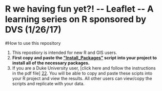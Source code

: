 # R we having fun yet?! -- Leaflet -- A learning series on R sponsored by DVS (1/26/17)

#How to use this repository
  1.  This repostiory is intended for new R and GIS users.
  2.  **First copy and paste the ["Install_Packages"][50] script into your project to install all of the necessary packages.**
  3.  If you are a Duke University user, [click here and follow the instructions in the pdf file] [22].  You will be able to copy and paste these scipts into your R project and view the results.  All other users can view/copy the scripts and replicate with your data.
  
  [22]: https://duke.box.com/v/LearnR
  [50]: https://github.com/jlhapp/Basic_Mapping/blob/master/Install_Packages
